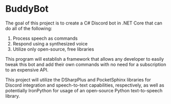 # BuddyBot

The goal of this project is to create a C# Discord bot in .NET Core that can do all of the following:
1. Process speech as commands
2. Respond using a synthesized voice
3. Utilize only open-source, free libraries

This program will establish a framework that allows any developer to easily tweak this bot and add their own commands
with no need for a subscription to an expensive API.

This project will utilize the DSharpPlus and PocketSphinx libraries for Discord integration and speech-to-text capabilities,
respectively, as well as potentially IronPython for usage of an open-source Python text-to-speech library.
